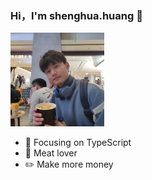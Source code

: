 ### Hi，I'm shenghua.huang 👋
<img src="https://raw.githubusercontent.com/anlex-push/anlex-push/main/images/header.jpg" width="150" height="150" alt="头像" />

- :orange_book: Focusing on TypeScript
- :meat_on_bone: Meat lover
- :pencil2: Make more money
